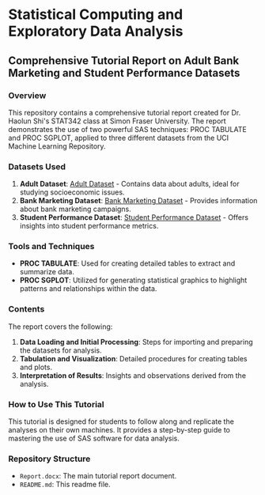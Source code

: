# Statistical Computing and Exploratory Data Analysis

## Comprehensive Tutorial Report on Adult Bank Marketing and Student Performance Datasets

### Overview
This repository contains a comprehensive tutorial report created for Dr. Haolun Shi's STAT342 class at Simon Fraser University. The report demonstrates the use of two powerful SAS techniques: PROC TABULATE and PROC SGPLOT, applied to three different datasets from the UCI Machine Learning Repository.

### Datasets Used
1. **Adult Dataset**: [Adult Dataset](https://archive.ics.uci.edu/ml/datasets/adult) - Contains data about adults, ideal for studying socioeconomic issues.
2. **Bank Marketing Dataset**: [Bank Marketing Dataset](https://archive.ics.uci.edu/ml/datasets/Bank+Marketing) - Provides information about bank marketing campaigns.
3. **Student Performance Dataset**: [Student Performance Dataset](https://archive.ics.uci.edu/ml/datasets/Student+Performance) - Offers insights into student performance metrics.

### Tools and Techniques
- **PROC TABULATE**: Used for creating detailed tables to extract and summarize data.
- **PROC SGPLOT**: Utilized for generating statistical graphics to highlight patterns and relationships within the data.

### Contents
The report covers the following:
1. **Data Loading and Initial Processing**: Steps for importing and preparing the datasets for analysis.
2. **Tabulation and Visualization**: Detailed procedures for creating tables and plots.
3. **Interpretation of Results**: Insights and observations derived from the analysis.

### How to Use This Tutorial
This tutorial is designed for students to follow along and replicate the analyses on their own machines. It provides a step-by-step guide to mastering the use of SAS software for data analysis.

### Repository Structure
- `Report.docx`: The main tutorial report document.
- `README.md`: This readme file.


   
